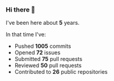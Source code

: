 ### Hi there 👋

I've been here about **5** years.

In that time I've:

- Pushed **1005** commits
- Opened **72** issues
- Submitted **75** pull requests
- Reviewed **50** pull requests
- Contributed to **26** public repositories

<!-- ![My scrobbles](https://lastfm-recently-played.vercel.app/api?user=dotdub) -->
